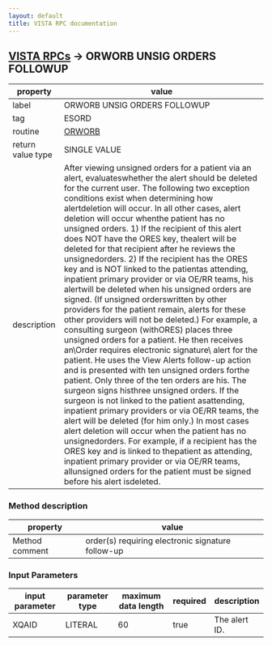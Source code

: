 ```yaml
---
layout: default
title: VISTA RPC documentation
---
```




## [VISTA RPCs](TableOfContent.md) &#8594; ORWORB UNSIG ORDERS FOLLOWUP 

 property | value 
--- | --- 
 label | ORWORB UNSIG ORDERS FOLLOWUP
 tag | ESORD
 routine | [ORWORB](http://code.osehra.org/dox/Routine_ORWORB_source.html)
 return value type | SINGLE VALUE
 description | After viewing unsigned orders for a patient via an alert, evaluateswhether the alert should be deleted for the current user. The following two exception conditions exist when determining how alertdeletion will occur.  In all other cases, alert deletion will occur whenthe patient has no unsigned orders. 1)      If the recipient of this alert does NOT have the ORES key, thealert will be deleted for that recipient after he reviews the unsignedorders.  2)      If the recipient has the ORES key and is NOT linked to the patientas attending, inpatient primary provider or via OE/RR teams, his alertwill be deleted when his unsigned orders are signed.  (If unsigned orderswritten by other providers for the patient remain, alerts for these other providers will not be deleted.)  For example, a consulting surgeon (withORES) places three unsigned orders for a patient.  He then receives an\Order requires electronic signature\ alert for the patient.  He uses the View Alerts follow-up action and is presented with ten unsigned orders forthe patient.  Only three of the ten orders are his.  The surgeon signs histhree unsigned orders.  If the surgeon is not linked to the patient asattending, inpatient primary providers or via OE/RR teams, the alert will be deleted (for him only.)   In most cases alert deletion will occur when the patient has no unsignedorders.  For example, if a recipient has the ORES key and is linked to thepatient as attending, inpatient primary provider or via OE/RR teams, allunsigned orders for the patient must be signed before his alert isdeleted.


### Method description

 property | value 
--- | --- 
 Method comment | order(s) requiring electronic signature follow-up

### Input Parameters

| input parameter | parameter type | maximum data length | required | description | 
| --- | --- | --- | --- | --- | 
| XQAID | LITERAL | 60 | true | The alert ID. | 